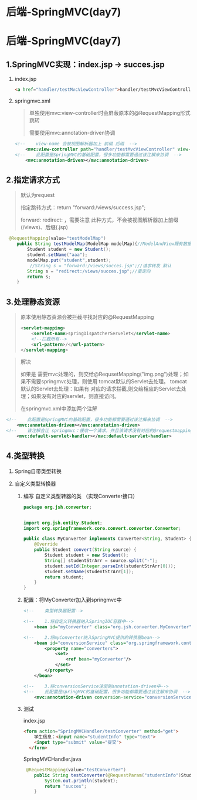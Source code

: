 # 后端-SpringMVC(day7)


# 后端-SpringMVC(day7)

## 1.SpringMVC实现：index.jsp -> succes.jsp

1. index.jsp

   ```html
   <a href="handler/testMvcViewController">handler/testMvcViewController</a>
   ```

2. springmvc.xml

   > 单独使用mvc:view-controller时会屏蔽原本的@RequestMapping形式跳转
   >
   > 需要使用mvc:annotation-driven协调

   ```xml
   <!--    view-name 会被视图解析器加上 前缀 后缀  -->
       <mvc:view-controller path="handler/testMvcViewController" view-name="succes"></mvc:view-controller>
   <!--    此配置是SpringMVC的基础配置，很多功能都需要通过该注解来协调  -->
       <mvc:annotation-driven></mvc:annotation-driven>
   ```

## 2.指定请求方式

> 默认为request
>
> 指定跳转方式：return "forward:/views/success.jsp";    
>
> forward:   redirect: ，需要注意 此种方式，不会被视图解析器加上前缀(/views)、后缀(.jsp)

```java
 @RequestMapping(value="testModelMap")
    public String testModelMap(ModelMap modelMap){//ModelAndView既有数据又有视图
        Student student = new Student();
        student.setName("aaa");
        modelMap.put("student",student);
         //String s = "forward:/views/succes.jsp";//请求转发 默认
        String s = "redirect:/views/succes.jsp";//重定向
        return s;
    }
```

## 3.处理静态资源

> 原本使用静态资源会被拦截寻找对应的@RequestMapping
>
> ```xml
> <servlet-mapping>
>     <servlet-name>springDispatcherServelet</servlet-name>
>     <!--拦截所有-->
>     <url-pattern>/</url-pattern>
> </servlet-mapping>
> ```
> 

> 解决
>
> 如果是 需要mvc处理的，则交给@RequsetMapping("img.png")处理；如果不需要springmvc处理，则使用 tomcat默认的Servlet去处理。
> tomcat默认的Servlet去处理：如果有 对应的请求拦截,则交给相应的Servlet去处理；如果没有对应的servlet，则直接访问。
>
> 在springmvc.xml中添加两个注解

```xml
<!--    此配置是SpringMVC的基础配置，很多功能都需要通过该注解来协调  -->
    <mvc:annotation-driven></mvc:annotation-driven>
<!--    该注解会让 springmvc：接收一个请求，并且该请求没有对应的@requestmapping时，将该请求交给默认的servlet-->
    <mvc:default-servlet-handler></mvc:default-servlet-handler>
```

## 4.类型转换

1. Spring自带类型转换

2. 自定义类型转换器

   1. 编写 自定义类型转器的类 （实现Converter接口）

      ```java
      package org.jsh.converter;
      
      
      import org.jsh.entity.Student;
      import org.springframework.core.convert.converter.Converter;
      
      public class MyConverter implements Converter<String, Student> {
          @Override
          public Student convert(String source) {
              Student student = new Student();
              String[] studentStrArr = source.split("-");
              student.setId(Integer.parseInt(studentStrArr[0]));
              student.setName(studentStrArr[1]);
              return student;
          }
      }
      
      ```

   2. 配置：将MyConverter加入到springmvc中

      ```xml
      <!--    类型转换器配置-->
      
      <!--    1.将自定义转换器纳入SpringIOC容器中-->
          <bean id="myConverter" class="org.jsh.converter.MyConverter"></bean>
      
      <!--    2.将myConverter纳入SpringMVC提供的转换器bean-->
          <bean id="conversionService" class="org.springframework.context.support.ConversionServiceFactoryBean">
              <property name="converters">
                  <set>
                      <ref bean="myConverter"/>
                  </set>
              </property>
          </bean>
      
      <!--    3.将conversionService注册到annotation-driven中-->
      <!--    此配置是SpringMVC的基础配置，很多功能都需要通过该注解来协调  -->
          <mvc:annotation-driven conversion-service="conversionService"></mvc:annotation-driven>
      ```

   3. 测试

      index.jsp

      ```html
      <form action="SpringMVCHandler/testConverter" method="get">
          学生信息：<input name="studentInfo" type="text">
          <input type="submit" value="提交">
        </form>
      
      ```

      SpringMVCHandler.java

      ```java
       @RequestMapping(value="testConverter")
          public String testConverter(@RequestParam("studentInfo")Student student){//ModelAndView既有数据又有视图
              System.out.println(student);
              return "succes";
          }
      ```

      


